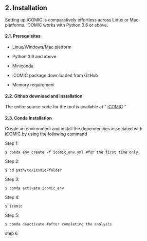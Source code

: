 ## 2. Installation

  

Setting up iCOMIC is comparatively effortless across Linux or Mac platforms. iCOMIC works with Python 3.6 or above.

#### 2.1. Prerequisites

- Linux/Windows/Mac platform

- Python 3.6 and above

- Miniconda

- iCOMIC package downloaded from GitHub

- Memory requirement

#### 2.2. Github download and installation

The entire source code for the tool is available at “ [iCOMIC](https://github.com/RamanLab/iCOMIC) ”

#### 2.3. Conda Installation
Create an environment and install the dependencies associated with iCOMIC by using the following command 

Step 1:
```
$ conda env create -f icomic_env.yml #for the first time only
```

Step 2:
```
$ cd path/to/icomic/folder
```

Step 3:
```
$ conda activate icomic_env
```

Step 4:
```
$ icomic
```
Step 5:
```
$ conda deactivate #after completing the analysis
```
step 6
